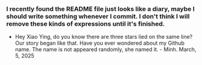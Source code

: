 ### I recently found the README file just looks like a diary, maybe I should write something whenever I commit. I don't think I will remove these kinds of expressions until it's finished.

- Hey Xiao Ying, do you know there are three stars lied on the same line? Our story began like that. Have you ever wondered about my Github name. The name is not appeared randomly, she named it. - Minh. March, 5, 2025
